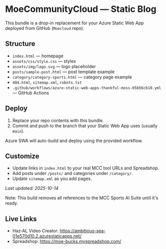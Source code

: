 # MoeCommunityCloud — Static Blog

This bundle is a drop-in replacement for your Azure Static Web App deployed from GitHub (`Moecloud` repo).

## Structure
- `index.html` — homepage
- `assets/css/style.css` — styles
- `assets/img/logo.svg` — logo placeholder
- `posts/sample-post.html` — post template example
- `category/category-sports.html` — category page example
- `404.html`, `sitemap.xml`, `robots.txt`
- `.github/workflows/azure-static-web-apps-thankful-moss-05b56cb10.yml` — GitHub Actions

## Deploy
1. Replace your repo contents with this bundle.
2. Commit and push to the branch that your Static Web App uses (usually `main`).

Azure SWA will auto-build and deploy using the provided workflow.

## Customize
- Update links in `index.html` to your real MCC tool URLs and Spreadshop.
- Add posts under `/posts/` and categories under `/category/`.
- Update `sitemap.xml` as you add pages.

_Last updated: 2025-10-14_


Note: This build removes all references to the MCC Sports AI Suite until it's ready.


## Live Links
- Haz‑AL Video Creator: https://ambitious-sea-01e570d10.2.azurestaticapps.net/
- Spreadshop: https://moe-bucks.myspreadshop.com/
